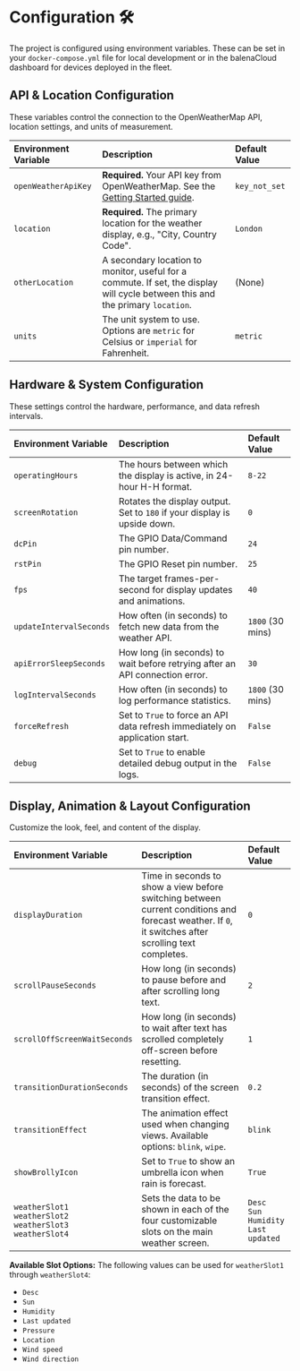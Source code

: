 # Configuration 🛠️

The project is configured using environment variables. These can be set in your `docker-compose.yml` file for local development or in the balenaCloud dashboard for devices deployed in the fleet.

## API & Location Configuration

These variables control the connection to the OpenWeatherMap API, location settings, and units of measurement.

| Environment Variable | Description | Default Value |
| :--- | :--- | :--- |
| `openWeatherApiKey` | **Required.** Your API key from OpenWeatherMap. See the [Getting Started guide](/docs/01-getting-started.md). | `key_not_set` |
| `location` | **Required.** The primary location for the weather display, e.g., "City, Country Code". | `London` |
| `otherLocation` | A secondary location to monitor, useful for a commute. If set, the display will cycle between this and the primary `location`. | (None) |
| `units` | The unit system to use. Options are `metric` for Celsius or `imperial` for Fahrenheit. | `metric` |

## Hardware & System Configuration

These settings control the hardware, performance, and data refresh intervals.

| Environment Variable    | Description | Default Value    |
|:------------------------| :--- |:-----------------|
| `operatingHours`        |The hours between which the display is active, in 24-hour H-H format. | `8-22`           |
| `screenRotation`        | Rotates the display output. Set to `180` if your display is upside down. | `0`              |
| `dcPin`                 | The GPIO Data/Command pin number. | `24`             |
| `rstPin`                | The GPIO Reset pin number. | `25`             |
| `fps`                   | The target frames-per-second for display updates and animations. | `40`             |
| `updateIntervalSeconds` | How often (in seconds) to fetch new data from the weather API. | `1800` (30 mins) |
| `apiErrorSleepSeconds`  | How long (in seconds) to wait before retrying after an API connection error. | `30`             |
| `logIntervalSeconds`    | How often (in seconds) to log performance statistics. | `1800` (30 mins) |
| `forceRefresh`          | Set to `True` to force an API data refresh immediately on application start. | `False`          |
| `debug`                 | Set to `True` to enable detailed debug output in the logs. | `False`          |

## Display, Animation & Layout Configuration

Customize the look, feel, and content of the display.

| Environment Variable | Description | Default Value |
| :--- | :--- | :--- |
| `displayDuration` | Time in seconds to show a view before switching between current conditions and forecast weather. If `0`, it switches after scrolling text completes. | `0` |
| `scrollPauseSeconds` | How long (in seconds) to pause before and after scrolling long text. | `2` |
| `scrollOffScreenWaitSeconds` | How long (in seconds) to wait after text has scrolled completely off-screen before resetting. | `1` |
| `transitionDurationSeconds` | The duration (in seconds) of the screen transition effect. | `0.2` |
| `transitionEffect` | The animation effect used when changing views. Available options: `blink`, `wipe`. | `blink` |
| `showBrollyIcon` | Set to `True` to show an umbrella icon when rain is forecast. | `True` |
| `weatherSlot1`<br>`weatherSlot2`<br>`weatherSlot3`<br>`weatherSlot4` | Sets the data to be shown in each of the four customizable slots on the main weather screen. | `Desc`<br>`Sun`<br>`Humidity`<br>`Last updated` |

**Available Slot Options:**
The following values can be used for `weatherSlot1` through `weatherSlot4`:
- `Desc`
- `Sun`
- `Humidity`
- `Last updated`
- `Pressure`
- `Location`
- `Wind speed`
- `Wind direction`